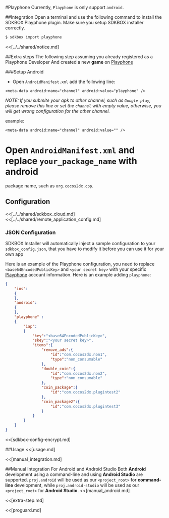 <!--
Include Base: /Users/jtsm/Chukong-Inc/en/src/playphone/v3-cpp
-->

#Playphone
Currently, `Playphone` is only support `android`.

##Integration
Open a terminal and use the following command to install the SDKBOX Playphone plugin. Make sure you setup SDKBOX installer correctly.
```bash
$ sdkbox import playphone
```

<<[../../shared/notice.md]

##Extra steps
The following step assuming you already registered as a Playphone Developer
And created a new __game__ on [Playphone](https://developer.playphone.com/games/)

###Setup Android
* Open `AndroidManifest.xml` add the following line:

```
<meta-data android:name="channel" android:value="playphone" />
```

*NOTE: If you submite your apk to other channel, such as `Google play`, please remove this line or set the `channel` with empty value, otherwise, you
will get wrong configuration for the other channel.*

example:

```
<meta-data android:name="channel" android:value="" />
```

# Open `AndroidManifest.xml` and replace `your_package_name` with android 
  package name, such as `org.cocos2dx.cpp`.


## Configuration
<<[../../shared/sdkbox_cloud.md]
<<[../../shared/remote_application_config.md]

### JSON Configuration
SDKBOX Installer will automatically inject a sample configuration to your `sdkbox_config.json`, that you have to modify it before you can use it for your own app

Here is an example of the Playphone configuration, you need to replace `<base64EncodedPublicKey>` and `<your secret key>`  with your specific [Playphone](https://playphone.com/) account information.
Here is an example adding `playphone`:
```json
{
    "ios":
    {
    },
    "android":
    {
    },
    "playphone" :
    {
        "iap":
        {
            "key":"<base64EncodedPublicKey>",
            "skey":"<your secret key>",
            "items":{
                "remove_ads":{
                    "id":"com.cocos2dx.non1",
                    "type":"non_consumable"
                },
                "double_coin":{
                    "id":"com.cocos2dx.non2",
                    "type":"non_consumable"
                },
                "coin_package":{
                    "id":"com.cocos2dx.plugintest2"
                },
                "coin_package2":{
                    "id":"com.cocos2dx.plugintest3"
                }
            }
        }
    }
}
```

<<[sdkbox-config-encrypt.md]

##Usage
<<[usage.md]

<<[manual_integration.md]

##Manual Integration For Android and Android Studio
Both __Android__ development using a command-line and using __Android Studio__ are supported. `proj.android` will be used as our `<project_root>` for __command-line__ development, while `proj.android-studio` will be used as our `<project_root>` for __Android Studio__.
<<[manual_android.md]

<<[extra-step.md]

<<[proguard.md]
